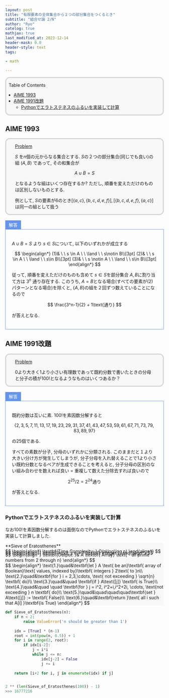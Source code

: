 ```yaml
---
layout: post
title: "有限要素の全体集合から２つの部分集合をつくるとき"
subtitle: "組合せ論 2/N"
author: "Ryo"
catelog: true
mathjax: true
last_modified_at: 2023-12-14
header-mask: 0.0
header-style: text
tags:

- math

---
```


<div style='border-radius: 1em; border-style:solid; border-color:#D3D3D3; background-color:#F8F8F8'>

<p class="h4">&nbsp;&nbsp;Table of Contents</p>

<!-- START doctoc generated TOC please keep comment here to allow auto update -->
<!-- DON'T EDIT THIS SECTION, INSTEAD RE-RUN doctoc TO UPDATE -->

- [AIME 1993](#aime-1993)
- [AIME 1991改題](#aime-1991%E6%94%B9%E9%A1%8C)
  - [Pythonでエラトステネスのふるいを実装して計算](#python%E3%81%A7%E3%82%A8%E3%83%A9%E3%83%88%E3%82%B9%E3%83%86%E3%83%8D%E3%82%B9%E3%81%AE%E3%81%B5%E3%82%8B%E3%81%84%E3%82%92%E5%AE%9F%E8%A3%85%E3%81%97%E3%81%A6%E8%A8%88%E7%AE%97)

<!-- END doctoc generated TOC please keep comment here to allow auto update -->


</div>

## AIME 1993

<div style='padding-left: 2em; padding-right: 2em; border-radius: 1em; border-style:solid; border-color:#D3D3D3; background-color:#F8F8F8'>
<p class="h4"><ins>Problem</ins></p>

$S$ を$n$個の元からなる集合とする. $S$の２つの部分集合(同じでも良い)の組 $(A, B)$ であって, その和集合が

$$
A \cup B = S
$$

となるような組はいくつ存在するか? ただし, 順番を変えただけのものは区別しないものとする.

例として, $S$の要素が6のとき$[\{a, c\}, \{b, c, d, e, f\}], [\{b, c, d, e, f\}, \{a, c\}]$は同一の組として扱う

</div>

<br>

<div style="display: inline-block; background: #6495ED;; border: 1px solid #6495ED; padding: 3px 10px;color:#FFFFFF"><span >解答</span>
</div>

<div style="border: 1px solid #6495ED; font-size: 100%; padding: 20px;">

$A \cup B = S$ より $s \in S$について, 以下のいずれかが成立する

$$
\begin{align*}
(1)& \ \ s \in A \ \ \land \ \ s\notin B\\[3pt]
(2)& \ \ s \in A \ \ \land \ \ s\in B\\[3pt]
(3)& \ \ s \notin A \ \ \land \ \ s\in B\\[3pt]
\end{align*}
$$

従って, 順番を変えただけのものも含めて $s\in S$を部分集合 $A, B$に割り当て方は $3^n$ 通り存在する.
このうち, $A=B$となる場合(すべての要素が(2)パターンとなる場合)を除くと, $\{A, B\}$の組を２回ずつ数えていることになるので

$$
\frac{3^n-1}{2} + 1\text{通り}
$$

が答えとなる.

</div>

## AIME 1991改題

<div style='padding-left: 2em; padding-right: 2em; border-radius: 1em; border-style:solid; border-color:#D3D3D3; background-color:#F8F8F8'>
<p class="h4"><ins>Problem</ins></p>

0より大きく1より小さい有理数であって既約分数で書いたときの分母と分子の積が100!となるようなものはいくつあるか？

</div>

<br>

<div style="display: inline-block; background: #6495ED;; border: 1px solid #6495ED; padding: 3px 10px;color:#FFFFFF"><span >解答</span>
</div>

<div style="border: 1px solid #6495ED; font-size: 100%; padding: 20px;">

既約分数は互いに素. 100!を素因数分解すると

$$
\{2, 3, 5, 7, 11, 13, 17, 19, 23, 29, 31, 37, 41, 43, 47, 53, 59, 61, 67, 71, 73, 79, 83, 89, 97\}
$$

の25個である.

すべての素数が分子, 分母のいずれかに分類される. このままだと１より大きい分け方が発生してしまうが, 分子分母を入れ替えることで1より小さい既約分数となるペアが生成できることを考えると, 分子分母の区別のない組み合わせを数えれば良い = 重複して数えた分除去すれば良いので

$$
2^{25} / 2 = 2^{24}\text{通り}
$$

が答えとなる.

</div>


### Pythonでエラトステネスのふるいを実装して計算

なお100!を素因数分解するのは面倒なのでPythonでエラトステネスのふるいを実装して計算しました.

<div style='background-color:#F8F8F8'>
<span class='psuedo_line'>**Sieve of Eratosthenes**</span>

<div class="math display" style="text-align: left !important; margin:0pt !important; margin-bottom:-0.8em !important">
$$
\begin{align*}
\textbf{Time Complexity: } O(n\log\log n)
\end{align*}
$$
</div>
<div class="math display" style="text-align: left !important; margin:0pt !important; margin-bottom:-0.8em !important">
$$
\begin{align*}
\textbf{Input: } n > 1 \textbf{ integer }
\end{align*}
$$
</div>
<div class="math display" style="text-align: left !important; margin:0pt !important; margin-bottom:0em !important">
$$
\begin{align*}
\textbf{Output: }& A \textbf{ Array} \text{ - all prime numbers from 2 through n} 
\end{align*}
$$
</div>
<div class="math display" style="text-align: left !important; margin:0pt !important; margin-bottom:0em !important">
$$
\begin{align*}
\text{1.}\quad&\textbf{let } A \text{ be an}\textbf{ array of Boolean}\text{ values, indexed by}\textbf{ integers } 2\text{ to }n\\
\text{2.}\quad&\textbf{for } i = 2,3,\cdots, \text{ not exceeding } \sqrt{n} \textbf{ do}\\
\text{3.}\quad&\quad \textbf{if } A\text{[j]} \textbf{ is True}\\
\text{4.}\quad&\quad \quad \textbf{for } j = i^2, i^2+i,i^2+2i, \cdots, \text{not exceeding } n \textbf{ do}\\
\text{5.}\quad&\quad\quad\quad\textbf{set } A\text{[j]} := \textbf{ False}\\
\text{6.}\quad&\textbf{return }\text{ all i such that A[i] }\textbf{is True}
\end{align*}
$$
</div>
<span class='psuedo_endline'></span>

</div>

```python
def Sieve_of_Eratosthenes(n):
    if n < 2:
        raise ValueError('n should be greater than 1')
    
    idx = [True] * (n-1)
    root = int(pow(n, 0.5)) + 1
    for i in range(2, root):
        if idx[i-2]:
            j = i*i
            while j <= n:
                idx[j-2] = False
                j += i
    
    return [i+2 for i, j in enumerate(idx) if j]


2 ** (len(Sieve_of_Eratosthenes(100)) - 1)
>>> 16777216
```
